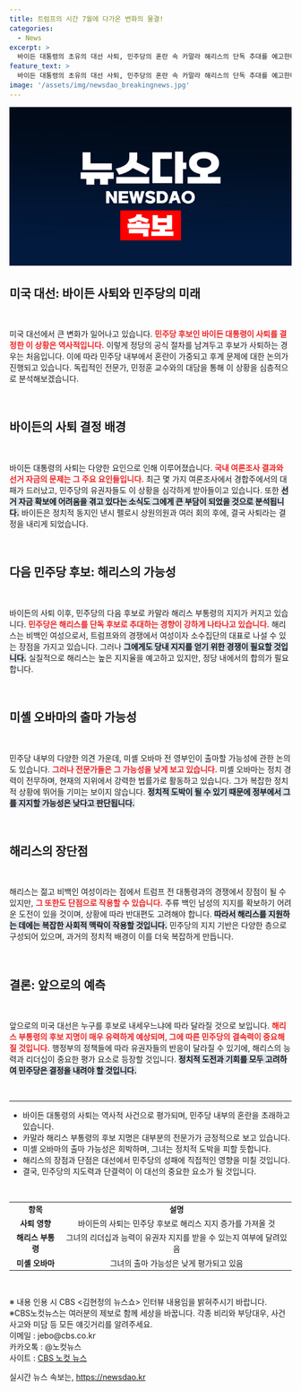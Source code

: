 ```yaml
---
title: 트럼프의 시간 7월에 다가온 변화의 물결!
categories:
  - News
excerpt: >
  바이든 대통령의 초유의 대선 사퇴, 민주당의 혼란 속 카말라 해리스의 단독 추대를 예고한다. 과연 해리스가 트럼프와의 경쟁에서 어떤 변화를 가져올지 주목된다.
feature_text: >
  바이든 대통령의 초유의 대선 사퇴, 민주당의 혼란 속 카말라 해리스의 단독 추대를 예고한다. 과연 해리스가 트럼프와의 경쟁에서 어떤 변화를 가져올지 주목된다.
image: '/assets/img/newsdao_breakingnews.jpg'
---
```


<p><img src="/assets/img/newsdao_breakingnews.jpg" alt="bookingtag 속보" /></p>

<h2 data-ke-size="size26">미국 대선: 바이든 사퇴와 민주당의 미래</h2>

<p data-ke-size="size16">&nbsp;</p>

<p>미국 대선에서 큰 변화가 일어나고 있습니다. <b><span style="color: #ee2323;">민주당 후보인 바이든 대통령이 사퇴를 결정한 이 상황은 역사적입니다.</span></b> 이렇게 정당의 공식 절차를 남겨두고 후보가 사퇴하는 경우는 처음입니다. 이에 따라 민주당 내부에서 혼란이 가중되고 후계 문제에 대한 논의가 진행되고 있습니다. 독립적인 전문가, 민정훈 교수와의 대담을 통해 이 상황을 심층적으로 분석해보겠습니다. </p>

<p data-ke-size="size16">&nbsp;</p>

<h2 data-ke-size="size26">바이든의 사퇴 결정 배경</h2>

<p data-ke-size="size16">&nbsp;</p>

<p>바이든 대통령의 사퇴는 다양한 요인으로 인해 이루어졌습니다. <b><span style="color: #ee2323;">국내 여론조사 결과와 선거 자금의 문제는 그 주요 요인들입니다.</span></b> 최근 몇 가지 여론조사에서 경합주에서의 대패가 드러났고, 민주당의 유권자들도 이 상황을 심각하게 받아들이고 있습니다. 또한 <b><span style="background-color: #21538527;">선거 자금 확보에 어려움을 겪고 있다는 소식도 그에게 큰 부담이 되었을 것으로 분석됩니다.</span></b> 바이든은 정치적 동지인 낸시 펠로시 상원의원과 여러 회의 후에, 결국 사퇴라는 결정을 내리게 되었습니다. </p>

<p data-ke-size="size16">&nbsp;</p>

<h2 data-ke-size="size26">다음 민주당 후보: 해리스의 가능성</h2>

<p data-ke-size="size16">&nbsp;</p>

<p>바이든의 사퇴 이후, 민주당의 다음 후보로 카말라 해리스 부통령의 지지가 커지고 있습니다. <b><span style="color: #ee2323;">민주당은 해리스를 단독 후보로 추대하는 경향이 강하게 나타나고 있습니다.</span></b> 해리스는 비백인 여성으로서, 트럼프와의 경쟁에서 여성이자 소수집단의 대표로 나설 수 있는 장점을 가지고 있습니다. 그러나 <b><span style="background-color: #21538527;">그에게도 당내 지지를 얻기 위한 경쟁이 필요할 것입니다.</span></b> 실질적으로 해리스는 높은 지지율을 예고하고 있지만, 정당 내에서의 합의가 필요합니다. </p>

<p data-ke-size="size16">&nbsp;</p>

<h2 data-ke-size="size26">미셸 오바마의 출마 가능성</h2>

<p data-ke-size="size16">&nbsp;</p>

<p>민주당 내부의 다양한 의견 가운데, 미셸 오바마 전 영부인이 출마할 가능성에 관한 논의도 있습니다. <b><span style="color: #ee2323;">그러나 전문가들은 그 가능성을 낮게 보고 있습니다.</span></b> 미셸 오바마는 정치 경력이 전무하며, 현재의 지위에서 강력한 법률가로 활동하고 있습니다. 그가 복잡한 정치적 상황에 뛰어들 기미는 보이지 않습니다. <b><span style="background-color: #21538527;">정치적 도박이 될 수 있기 때문에 정부에서 그를 지지할 가능성은 낮다고 판단됩니다.</span></b> </p>

<p data-ke-size="size16">&nbsp;</p>

<h2 data-ke-size="size26">해리스의 장단점</h2>

<p data-ke-size="size16">&nbsp;</p>

<p>해리스는 젊고 비백인 여성이라는 점에서 트럼프 전 대통령과의 경쟁에서 장점이 될 수 있지만, <b><span style="color: #ee2323;">그 또한도 단점으로 작용할 수 있습니다.</span></b> 주류 백인 남성의 지지를 확보하기 어려운 도전이 있을 것이며, 상황에 따라 반대편도 고려해야 합니다. <b><span style="background-color: #21538527;">따라서 해리스를 지원하는 데에는 복잡한 사회적 맥락이 작용할 것입니다.</span></b> 민주당의 지지 기반은 다양한 층으로 구성되어 있으며, 과거의 정치적 배경이 이를 더욱 복잡하게 만듭니다.</p>

<p data-ke-size="size16">&nbsp;</p>

<h2 data-ke-size="size26">결론: 앞으로의 예측</h2>

<p data-ke-size="size16">&nbsp;</p>

<p>앞으로의 미국 대선은 누구를 후보로 내세우느냐에 따라 달라질 것으로 보입니다. <b><span style="color: #ee2323;">해리스 부통령의 후보 지명이 매우 유력하게 예상되며, 그에 따른 민주당의 결속력이 중요해질 것입니다.</span></b> 행정부의 정책들에 따라 유권자들의 반응이 달라질 수 있기에, 해리스의 능력과 리더십이 중요한 평가 요소로 등장할 것입니다. <b><span style="background-color: #21538527;">정치적 도전과 기회를 모두 고려하여 민주당은 결정을 내려야 할 것입니다.</span></b> </p>

<p data-ke-size="size16">&nbsp;</p>

<hr/>

<ul>
  <li>바이든 대통령의 사퇴는 역사적 사건으로 평가되며, 민주당 내부의 혼란을 초래하고 있습니다.</li>
  <li>카말라 해리스 부통령의 후보 지명은 대부분의 전문가가 긍정적으로 보고 있습니다.</li>
  <li>미셸 오바마의 출마 가능성은 희박하며, 그녀는 정치적 도박을 피할 듯합니다.</li>
  <li>해리스의 장점과 단점은 대선에서 민주당의 성패에 직접적인 영향을 미칠 것입니다.</li>
  <li>결국, 민주당의 지도력과 단결력이 이 대선의 중요한 요소가 될 것입니다.</li>
</ul>

<p data-ke-size="size16">&nbsp;</p>

<table>
  <tr>
    <td style="text-align: center; height: 17px;"><b>항목</b></td>
    <td style="text-align: center; height: 17px;"><b>설명</b></td>
  </tr>
  <tr>
    <td style="text-align: center; height: 17px;"><b>사퇴 영향</b></td>
    <td style="text-align: center; height: 17px;">바이든의 사퇴는 민주당 후보로 해리스 지지 증가를 가져올 것</td>
  </tr>
  <tr>
    <td style="text-align: center; height: 17px;"><b>해리스 부통령</b></td>
    <td style="text-align: center; height: 17px;">그녀의 리더십과 능력이 유권자 지지를 받을 수 있는지 여부에 달려있음</td>
  </tr>
  <tr>
    <td style="text-align: center; height: 17px;"><b>미셸 오바마</b></td>
    <td style="text-align: center; height: 17px;">그녀의 출마 가능성은 낮게 평가되고 있음</td>
  </tr>
</table>

<p data-ke-size="size16">&nbsp;</p>

<p>※ 내용 인용 시 CBS &lt;김현정의 뉴스쇼&gt; 인터뷰 내용임을 밝혀주시기 바랍니다.<br />
※CBS노컷뉴스는 여러분의 제보로 함께 세상을 바꿉니다. 각종 비리와 부당대우, 사건사고와 미담 등 모든 얘깃거리를 알려주세요.<br />
이메일 : jebo@cbs.co.kr<br />
카카오톡 : @노컷뉴스<br />
사이트 : <a href="https://url.kr/b71afn">CBS 노컷 뉴스</a></p>
실시간 뉴스 속보는, <a href="https://newsdao.kr" rel="dofollow">https://newsdao.kr</a>


